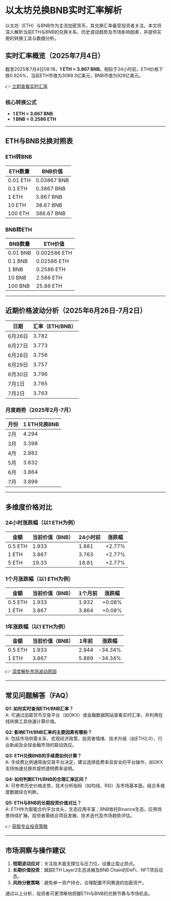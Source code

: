 # 以太坊兑换BNB实时汇率解析  

以太坊（ETH）与BNB作为主流加密货币，其兑换汇率备受投资者关注。本文将深入解析当前ETH与BNB的兑换关系、历史波动趋势及市场影响因素，并提供实用的转换工具与数据分析。  

## 实时汇率概览（2025年7月4日）  
截至2025年7月4日08:18，**1 ETH = 3.867 BNB**。相较于24小时前，ETH价格下跌0.924%，当前ETH市值为3089.3亿美元，BNB市值为928亿美元。  

👉 [立即查看实时汇率](https://bit.ly/okx_welcome)  

### 核心转换公式  
- **1 ETH = 3.867 BNB**  
- **1 BNB = 0.2586 ETH**  

---

## ETH与BNB兑换对照表  

### ETH转BNB  
| ETH数量 | BNB价值 |  
|---------|---------|  
| 0.01 ETH | 0.03867 BNB |  
| 0.1 ETH  | 0.3867 BNB  |  
| 1 ETH    | 3.867 BNB   |  
| 10 ETH   | 38.67 BNB   |  
| 100 ETH  | 386.67 BNB  |  

### BNB转ETH  
| BNB数量 | ETH价值 |  
|---------|---------|  
| 0.01 BNB | 0.002586 ETH |  
| 0.1 BNB  | 0.02586 ETH  |  
| 1 BNB    | 0.2586 ETH   |  
| 10 BNB   | 2.586 ETH    |  
| 100 BNB  | 25.86 ETH    |  

---

## 近期价格波动分析（2025年6月26日-7月2日）  
| 日期       | 汇率（ETH/BNB） |  
|------------|-----------------|  
| 6月26日    | 3.782           |  
| 6月27日    | 3.773           |  
| 6月28日    | 3.756           |  
| 6月29日    | 3.757           |  
| 6月30日    | 3.796           |  
| 7月1日     | 3.765           |  
| 7月2日     | 3.763           |  

### 月度趋势（2025年2月-7月）  
| 月份       | 1 ETH兑换BNB |  
|------------|--------------|  
| 2月        | 4.294        |  
| 3月        | 3.398        |  
| 4月        | 2.882        |  
| 5月        | 3.632        |  
| 6月        | 3.864        |  
| 7月        | 3.899        |  

---

## 多维度价格对比  

### 24小时涨跌幅（以1 ETH为例）  
| 金额   | 当前价值（BNB） | 24小时前 | 涨跌幅 |  
|--------|----------------|----------|-------|  
| 0.5 ETH| 1.933          | 1.881    | +2.77%|  
| 1 ETH  | 3.867          | 3.763    | +2.77%|  
| 5 ETH  | 19.33          | 18.81    | +2.77%|  

### 1个月涨跌幅（以1 ETH为例）  
| 金额   | 当前价值（BNB） | 1个月前 | 涨跌幅 |  
|--------|----------------|---------|-------|  
| 0.5 ETH| 1.933          | 1.932   | +0.08%|  
| 1 ETH  | 3.867          | 3.864   | +0.08%|  

### 1年涨跌幅（以1 ETH为例）  
| 金额   | 当前价值（BNB） | 1年前  | 涨跌幅 |  
|--------|----------------|--------|--------|  
| 0.5 ETH| 1.933          | 2.944  | -34.34%|  
| 1 ETH  | 3.867          | 5.889  | -34.34%|  

👉 [深度解析市场波动原因](https://bit.ly/okx_welcome)  

---

## 常见问题解答（FAQ）  

**Q1: 如何实时查询ETH/BNB汇率？**  
A: 可通过加密货币交易平台（如OKX）或金融数据网站查看实时汇率，并利用在线转换工具快速计算价值。  

**Q2: 影响ETH/BNB汇率的主要因素有哪些？**  
A: 包括市场供需关系、宏观经济政策、投资者情绪、技术升级（如ETH2.0）、行业新闻及全球金融市场的联动效应。  

**Q3: ETH兑换BNB的手续费如何计算？**  
A: 手续费比例通常由交易平台决定，建议选择低费率且安全的平台操作，如OKX支持快速兑换并提供透明费率说明。  

**Q4: 如何判断ETH/BNB的合理汇率区间？**  
A: 可参考历史价格走势、技术分析指标（如均线、RSI）及市场基本面，结合多维度数据综合判断。  

**Q5: ETH与BNB的长期投资价值对比？**  
A: ETH作为智能合约平台龙头，生态应用丰富；BNB依托Binance生态，应用场景持续扩展。投资者需结合项目发展、技术迭代及市场趋势评估。  

👉 [获取专业投资策略](https://bit.ly/okx_welcome)  

---

## 市场洞察与操作建议  
1. **短期波动应对**：关注技术面支撑位与压力位，设置止盈止损点。  
2. **长期价值投资**：跟踪ETH Layer2生态进展及BNB Chain的DeFi、NFT项目动态。  
3. **风险分散策略**：避免单一资产持仓，合理配置不同赛道的加密资产。  

通过以上分析，投资者可更清晰地把握ETH与BNB的兑换节奏与市场机会。